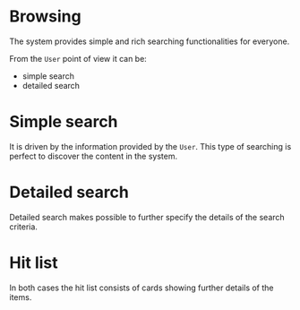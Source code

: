 # Browsing

The system provides simple and rich searching functionalities for everyone.

From the `User` point of view it can be:

- simple search
- detailed search

# Simple search

It is driven by the information provided by the `User`.
This type of searching is perfect to discover the content in the system.

# Detailed search

Detailed search makes possible to further specify the details of the search criteria.

# Hit list

In both cases the hit list consists of cards showing further details of the items.